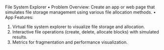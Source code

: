 File System Explorer
•	Problem Overview: Create an app or web page that simulates file storage management using various file allocation methods.
•	App Features:
1.	Virtual file system explorer to visualize file storage and allocation.
2.	Interactive file operations (create, delete, allocate blocks) with simulated results.
3.	Metrics for fragmentation and performance visualization.
